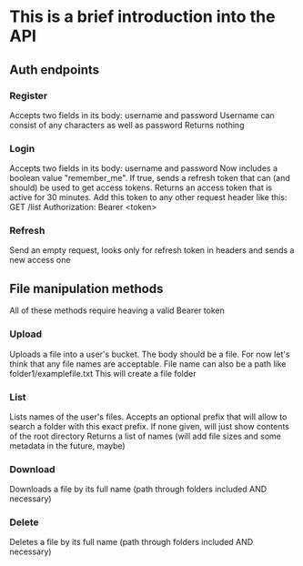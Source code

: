 # This is a brief introduction into the API

## Auth endpoints
### Register
Accepts two fields in its body: username and password
Username can consist of any characters as well as password
Returns nothing

### Login
Accepts two fields in its body: username and password
Now includes a boolean value "remember_me". If true, sends a refresh token that can (and should) be used to get access tokens.
Returns an access token that is active for 30 minutes. Add this token to any other request header like this:
GET /list
Authorization: Bearer <token\>

### Refresh
Send an empty request, looks only for refresh token in headers and sends a new access one 

## File manipulation methods
All of these methods require heaving a valid Bearer token
### Upload
Uploads a file into a user's bucket.
The body should be a file. For now let's think that any file names are acceptable. 
File name can also be a path like folder1/examplefile.txt
This will create a file folder

### List
Lists names of the user's files.
Accepts an optional prefix that will allow to search a folder with this exact prefix. If none given, will just show contents of the root directory
Returns a list of names (will add file sizes and some metadata in the future, maybe)

### Download
Downloads a file by its full name (path through folders included AND necessary)

### Delete
Deletes a file by its full name (path through folders included AND necessary)
